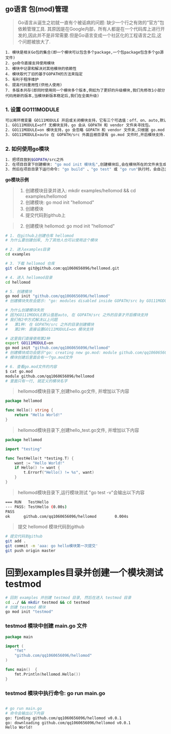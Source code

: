 ## go语言 包(mod)管理
> Go语言从诞生之初就一直有个被诟病的问题: 缺少一个行之有效的“官方”包依赖管理工具. 其原因是在Google内部，所有人都是在一个代码库上进行开发的,因此并不是非常需要.但是Go语言变成一个社区化的工程语言之后,这个问题被放大了.

```
1. 模块是相关Go包的集合(即一个模块可以包含多个package,一个包package包含多个go源文件)
2. go命令直接支持使用模块
3. 模块中记录和解决对其他模块的依赖性
4. 模块取代了旧的基于GOPATH的方法来指定
5. 有利于程序维护
6. 提高代码重用性(供他人使用)
7. 多版本共存(即同时使用同一个模块多个版本,例如为了更好的升级模块,我们先修改1小部分代码用新的版本,当模块新版本稳定后,我们在全面升级)
```

### 1. 设置 GO111MODULE
```sh
可以用环境变量 GO111MODULE 开启或关闭模块支持，它有三个可选值：off、on、auto,默认值是 auto.
1. GO111MODULE=off 无模块支持，go 会从 GOPATH 和 vendor 文件夹寻找包。
2. GO111MODULE=on 模块支持，go 会忽略 GOPATH 和 vendor 文件夹,只根据 go.mod 下载依赖.
3. GO111MODULE=auto 在 GOPATH/src 外面且根目录有 go.mod 文件时,开启模块支持.

```

### 2. 如何使用go模块
```sh
1. 把项目放到$GOPATH/src之外
2. 在项目目录下创建模块: "go mod init 模块名",创建模块后,会在模块所在的文件夹生成go.mod文件
3. 然后在项目目录下运行命令: "go build" 、"go test" 或 "go run"执行时，会自己去修改go.mod文件，生成"go.sum"文件
```

**go模块示例**
> 1. 创建模块目录并进入: mkdir examples/hellomod && cd examples/hellomod
> 2. 创建模块: go mod init "hellomod"
> 3. 创建模块
> 3. 提交代码到github上

> 2. 创建模块 hellomod: go mod init "hellomod"
```sh
# 1. 在github上创建仓库 hellomod
# 为什么要创建创库, 为了其他人也可以使用这个模块

# 2. 进入examples目录
cd examples 

# 3. 下载 hellomod 仓库
git clone git@github.com:qq1060656096/hellomod.git

# 4. 进入 hellomod目录
cd hellomod

# 5. 创建模块
go mod init "github.com/qq1060656096/hellomod"
# 创建模块失败会提示: "go: modules disabled inside GOPATH/src by GO111MODULE=auto; see 'go help modules'"

# 为什么创建模块失败
# 因为GO111MODULE默认值是auto, 在 GOPATH/src 之外的目录才开启模块支持
# 我们有2中方式解决以上问题
#   第1种: 在 GOPATH/src 之外的目录创建模块
#   第2种: 直接设置GO111MODULE=on 模块支持

# 这里我们直接使用第2种
export GO111MODULE=on
go mod init "github.com/qq1060656096/hellomod"
# 创建模块成功会提示"go: creating new go.mod: module github.com/qq1060656096/hellomod"
# 模块创建后里面会有一个go.mod文件

# 6. 查看go.mod文件的内容
$ cat go.mod
module github.com/qq1060656096/hellomod
# 里面只有一行, 就定义的模块名字
```

> hellomod模块目录下,创建hello.go文件, 并增加以下内容
```go
package hellomod

func Hello() string {
	return "Hello World!"
}
```

> hellomod模块目录下,创建hello_test.go文件, 并增加以下内容
```go
package hellomod

import "testing"

func TestHello(t *testing.T) {
	want := "Hello World!"
	if Hello() != want {
		t.Errorf("Hello() != %s", want)
	}
}
```

> hellomod模块目录下,运行模块测试 "go test -v"会输出以下内容
```sh
=== RUN   TestHello
--- PASS: TestHello (0.00s)
PASS
ok      github.com/qq1060656096/hellomod        0.004s
```
> 提交 hellomod 模块代码到github
```sh
# 提交代码到github
git add .
git commit -m 'aaa: go hello模块第一次提交'
git push origin master
```

# 回到examples目录并创建一个模块测试 testmod
```sh
# 回到 examples 并创建 testmod 目录, 然后在进入 testmod 目录
cd ../ && mkdir testmod && cd testmod
# 创建 testmod 模块
go mod init "testmod"

```

### testmod 模块中创建 main.go 文件

```go
package main

import (
	"fmt"
	"github.com/qq1060656096/hellomod"
)

func main()  {
	fmt.Println(hellomod.Hello())
}
```

### testmod 模块中执行命令: go run main.go

```sh

# go run main.go
# 命令会输出以下内容
go: finding github.com/qq1060656096/hellomod v0.0.1
go: downloading github.com/qq1060656096/hellomod v0.0.1
Hello World!
```